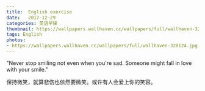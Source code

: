 ```yaml
---
title:  English exercise
date:   2017-12-29
categories: 英语早操
thumbnail: https://wallpapers.wallhaven.cc/wallpapers/full/wallhaven-328124.jpg
tags: English
photos:
- https://wallpapers.wallhaven.cc/wallpapers/full/wallhaven-328124.jpg
---
```


"Never stop smiling not even when you're sad. Someone might fall in love with your smile."
<p>保持微笑，就算悲伤也依然要微笑。或许有人会爱上你的笑容。</p>

